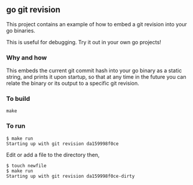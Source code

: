## go git revision

This project contains an example of how to embed a git revision into your go binaries.

This is useful for debugging. Try it out in your own go projects!

### Why and how

This embeds the current git commit hash into your go binary as a static string, and prints it upon startup, so that at any time in the future you can relate the binary or its output to a specific git revision.

### To build

```
make
```

### To run

```
$ make run
Starting up with git revision da159998f0ce
```

Edit or add a file to the directory then,

```
$ touch newfile
$ make run
Starting up with git revision da159998f0ce-dirty
```


